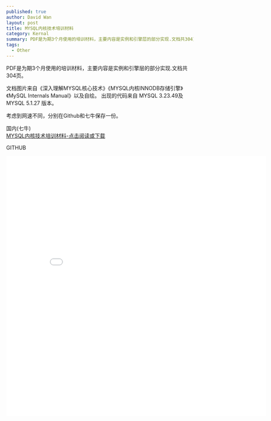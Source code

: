 ```yaml
---
published: true
author: David Wan
layout: post
title: MYSQL内核技术培训材料
category: Kernal
summary: PDF是为期3个月使用的培训材料，主要内容是实例和引擎层的部分实现.文档共304页。
tags:
  - Other
---
```


PDF是为期3个月使用的培训材料，主要内容是实例和引擎层的部分实现.文档共304页。

文档图片来自《深⼊理解MYSQL核⼼技术》《MYSQL内核INNODB存储引擎》《MySQL Internals Manual》以及自绘。
出现的代码来自 MYSQL 3.23.49及MYSQL 5.1.27 版本。

考虑到网速不同，分别在Github和七牛保存一份。

国内(七牛)<br>
[MYSQL内核技术培训材料-点击阅读或下载](http://orxb6fkuo.bkt.clouddn.com/MYSQL%E6%A0%B8%E5%BF%83%E6%8A%80%E6%9C%AF%E5%9F%B9%E8%AE%ADPPT.pdf)

GITHUB
<center><embed src="/pdf/mysql-kernel.pdf" width="700" height="700"></center>

